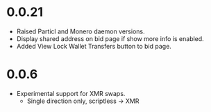 0.0.21
==============
- Raised Particl and Monero daemon versions.
- Display shared address on bid page if show more info is enabled.
- Added View Lock Wallet Transfers button to bid page.


0.0.6
==============
- Experimental support for XMR swaps.
  - Single direction only, scriptless -> XMR

